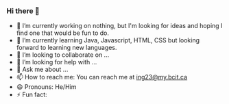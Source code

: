 ### Hi there 👋

- 🔭 I’m currently working on nothing, but I'm looking for ideas and hoping I find one that would be fun to do.
- 🌱 I’m currently learning Java, Javascript, HTML, CSS but looking forward to learning new languages.
- 👯 I’m looking to collaborate on ...
- 🤔 I’m looking for help with ...
- 💬 Ask me about ...
- 📫 How to reach me: You can reach me at ing23@my.bcit.ca
- 😄 Pronouns: He/Him  
- ⚡ Fun fact: 
